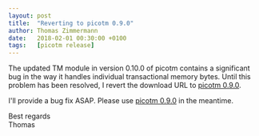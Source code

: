 ```yaml
---
layout: post
title:  "Reverting to picotm 0.9.0"
author: Thomas Zimmermann
date:   2018-02-01 00:30:00 +0100
tags:   [picotm release]
---
```


The updated TM module in version 0.10.0 of picotm contains
a significant bug in the way it handles individual transactional memory
bytes. Until this problem has been resolved, I revert the download
URL to [picotm 0.9.0][picotm_0_9_0].

I'll provide a bug fix ASAP. Please use [picotm 0.9.0][picotm_0_9_0] in
the meantime.

Best regards<br>
Thomas

[picotm_0_9_0]:    https://github.com/picotm/picotm/releases/tag/v0.9.0
